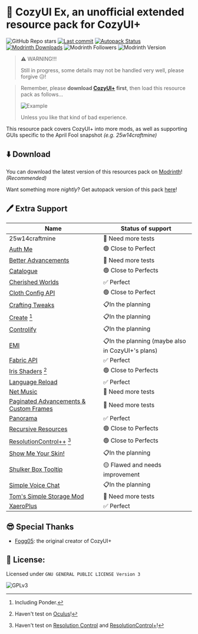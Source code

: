 # 🥳 CozyUI Ex, an unofficial extended resource pack for CozyUI+

![GitHub Repo stars](https://img.shields.io/github/stars/WhatDamon/cozyui-ex?style=for-the-badge&logo=github) [![Last commit](https://img.shields.io/github/last-commit/WhatDamon/cozyui-ex?style=for-the-badge&logo=github)](https://github.com/WhatDamon/cozyui-ex/commits/main/) [![Autopack Status](https://img.shields.io/github/actions/workflow/status/WhatDamon/cozyui-ex/autopack.yml?style=for-the-badge&label=autopack%20build&logo=github)](https://github.com/WhatDamon/cozyui-ex/actions/workflows/autopack.yml) [![Modrinth Downloads](https://img.shields.io/modrinth/dt/cozyui-ex?style=for-the-badge&logo=modrinth)](https://modrinth.com/resourcepack/cozyui-ex) ![Modrinth Followers](https://img.shields.io/modrinth/followers/cozyui-ex?style=for-the-badge&logo=modrinth) ![Modrinth Version](https://img.shields.io/modrinth/v/cozyui-ex?style=for-the-badge&logo=modrinth&label=modrinth%20latest)

> ⚠️ WARNING!!!
>
> Still in progress, some details may not be handled very well, please forgive 😥!

> Remember, please **download [CozyUI+](https://modrinth.com/resourcepack/cozyui-plus) first**, then load this resource pack as follows...
>
> ![Example](https://cdn.modrinth.com/data/jrC5r3Mp/images/c7e8d2e10416e33d8a8c35121849be9b9f1e366d.png)
>
> Unless you like that kind of bad experience.

This resource pack covers CozyUI+ into more mods, as well as supporting GUIs specific to the April Fool  snapshot _(e.g. 25w14craftmine)_

## ⬇️ Download

You can download the latest version of this resources pack on [Modrinth](https://modrinth.com/resourcepack/cozyui-ex)! *(Recommended)*

Want something more *nightly*? Get autopack version of this pack [here](https://github.com/WhatDamon/cozyui-ex/actions)! 

## 🖊️ Extra Support

| Name                                                         | Status of support                                |
| ------------------------------------------------------------ | ------------------------------------------------ |
| 25w14craftmine                                               | 🔴 Need more tests                                |
| [Auth Me](https://modrinth.com/mod/auth-me)                  | 🟢 Close to Perfect                               |
| [Better Advancements](https://modrinth.com/mod/better-advancements) | 🔴 Need more tests                                |
| [Catalogue](https://www.curseforge.com/minecraft/mc-mods/catalogue) | 🟢 Close to Perfects                              |
| [Cherished Worlds](https://modrinth.com/mod/cherished-worlds) | ✅ Perfect                                        |
| [Cloth Config API](https://modrinth.com/mod/cloth-config)    | 🟢 Close to Perfect                               |
| [Crafting Tweaks](https://modrinth.com/mod/crafting-tweaks)  | 📋In the planning                                 |
| [Create](https://modrinth.com/mod/create) [^1]               | 📋In the planning                                 |
| [Controlify](https://modrinth.com/mod/controlify)            | 📋In the planning                                 |
| [EMI](https://modrinth.com/mod/emi)                          | 📋In the planning (maybe also in CozyUI+'s plans) |
| [Fabric API](https://modrinth.com/mod/fabric-api)            | ✅ Perfect                                        |
| [Iris Shaders](https://modrinth.com/mod/iris) [^2]           | 🟢 Close to Perfects                              |
| [Language Reload](https://modrinth.com/mod/language-reload)  | ✅ Perfect                                        |
| [Net Music](https://modrinth.com/mod/net-music)              | 🔴 Need more tests                                |
| [Paginated Advancements & Custom Frames](https://modrinth.com/mod/paginatedadvancements) | 🔴 Need more tests                                |
| [Panorama](https://modrinth.com/mod/swd-panorama)            | ✅ Perfect                                        |
| [Recursive Resources](https://modrinth.com/mod/recursiveresources) | 🟢 Close to Perfects                              |
| [ResolutionControl++](https://modrinth.com/mod/resolution-control-plus-plus) [^3] | 🟢 Close to Perfects                              |
| [Show Me Your Skin!](https://modrinth.com/mod/show-me-your-skin) | 📋In the planning                                 |
| [Shulker Box Tooltip](https://modrinth.com/mod/shulkerboxtooltip) | 🟡 Flawed and needs improvement                   |
| [Simple Voice Chat](https://modrinth.com/plugin/simple-voice-chat) | 📋In the planning                                 |
| [Tom's Simple Storage Mod](https://modrinth.com/mod/toms-storage) | 🔴 Need more tests                                |
| [XaeroPlus](https://modrinth.com/mod/xaeroplus/)             | ✅ Perfect                                        |

## 😎 Special Thanks

- [Fogg05](https://modrinth.com/user/Fogg05): the original creator of CozyUI+

## 📜 License:

Licensed under `GNU GENERAL PUBLIC LICENSE Version 3`

![GPLv3](https://www.gnu.org/graphics/gplv3-127x51.png)

[^1]: Including Ponder.
[^2]: Haven't test on [Oculus](https://modrinth.com/mod/oculus)!
[^3]:Haven't test on [Resolution Control](https://github.com/juliand665/Resolution-Control) and [ResolutionControl+](https://modrinth.com/mod/resolution-control-plus)!
